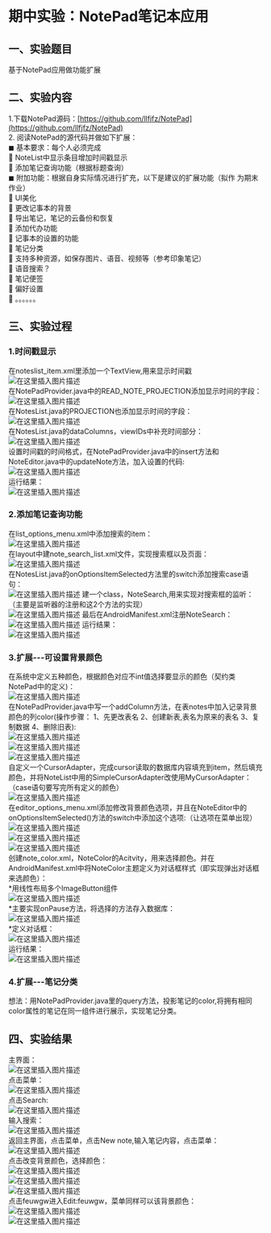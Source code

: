 ﻿# 期中实验：NotePad笔记本应用
## 一、实验题目
基于NotePad应用做功能扩展
## 二、实验内容
1.下载NotePad源码：[https://github.com/llfjfz/NotePad](https://github.com/llfjfz/NotePad)  
2. 阅读NotePad的源代码并做如下扩展：  
◼ 基本要求：每个人必须完成    
 NoteList中显示条目增加时间戳显示  
 添加笔记查询功能（根据标题查询）  
◼ 附加功能：根据自身实际情况进行扩充，以下是建议的扩展功能（拟作
为期末作业）  
 UI美化  
 更改记事本的背景  
 导出笔记，笔记的云备份和恢复  
 添加代办功能  
 记事本的设置的功能  
 笔记分类  
 支持多种资源，如保存图片、语音、视频等（参考印象笔记）  
 语音搜索？  
 笔记便签  
 偏好设置  
 。。。。。。  
## 三、实验过程
### 1.时间戳显示
在noteslist_item.xml里添加一个TextView,用来显示时间戳  
![在这里插入图片描述](https://img-blog.csdnimg.cn/20201220213357333.PNG?x-oss-process=image/watermark,type_ZmFuZ3poZW5naGVpdGk,shadow_10,text_aHR0cHM6Ly9ibG9nLmNzZG4ubmV0L0FOQklOQUlOQQ==,size_16,color_FFFFFF,t_70)  
在NotePadProvider.java中的READ_NOTE_PROJECTION添加显示时间的字段：   
![在这里插入图片描述](https://img-blog.csdnimg.cn/20201220214326556.PNG)  
在NotesList.java的PROJECTION也添加显示时间的字段：   
![在这里插入图片描述](https://img-blog.csdnimg.cn/20201220214342730.PNG)  
在NotesList.java的dataColumns，viewIDs中补充时间部分：   
![在这里插入图片描述](https://img-blog.csdnimg.cn/20201220214356555.PNG)  
设置时间戳的时间格式，在NotePadProvider.java中的insert方法和NoteEditor.java中的updateNote方法，加入设置的代码:   
![在这里插入图片描述](https://img-blog.csdnimg.cn/20201220215731452.png)  
运行结果：   
![在这里插入图片描述](https://img-blog.csdnimg.cn/20201220220326358.png?x-oss-process=image/watermark,type_ZmFuZ3poZW5naGVpdGk,shadow_10,text_aHR0cHM6Ly9ibG9nLmNzZG4ubmV0L0FOQklOQUlOQQ==,size_16,color_FFFFFF,t_70)  
### 2.添加笔记查询功能
在list_options_menu.xml中添加搜索的item：   
![在这里插入图片描述](https://img-blog.csdnimg.cn/2020122022075945.png)  
在layout中建note_search_list.xml文件，实现搜索框以及页面：   
![在这里插入图片描述](https://img-blog.csdnimg.cn/20201220221305593.png?x-oss-process=image/watermark,type_ZmFuZ3poZW5naGVpdGk,shadow_10,text_aHR0cHM6Ly9ibG9nLmNzZG4ubmV0L0FOQklOQUlOQQ==,size_16,color_FFFFFF,t_70)  
在NotesList.java的onOptionsItemSelected方法里的switch添加搜索case语句：   
![在这里插入图片描述](https://img-blog.csdnimg.cn/20201220222006652.png)
建一个class，NoteSearch,用来实现对搜索框的监听：（主要是监听器的注册和这2个方法的实现）  
![在这里插入图片描述](https://img-blog.csdnimg.cn/20201220222902342.png?x-oss-process=image/watermark,type_ZmFuZ3poZW5naGVpdGk,shadow_10,text_aHR0cHM6Ly9ibG9nLmNzZG4ubmV0L0FOQklOQUlOQQ==,size_16,color_FFFFFF,t_70)
最后在AndroidManifest.xml注册NoteSearch：  
![在这里插入图片描述](https://img-blog.csdnimg.cn/20201220223928198.png)
运行结果：   
![在这里插入图片描述](https://img-blog.csdnimg.cn/20201220224147223.png?x-oss-process=image/watermark,type_ZmFuZ3poZW5naGVpdGk,shadow_10,text_aHR0cHM6Ly9ibG9nLmNzZG4ubmV0L0FOQklOQUlOQQ==,size_16,color_FFFFFF,t_70)
### 3.扩展---可设置背景颜色
在系统中定义五种颜色，根据颜色对应不int值选择要显示的颜色（契约类NotePad中的定义)：   
![在这里插入图片描述](https://img-blog.csdnimg.cn/20201220224951297.png)  
在NotePadProvider.java中写一个addColumn方法，在表notes中加入记录背景颜色的列color(操作步骤： 1、先更改表名 2、创建新表,表名为原来的表名 3、复制数据 4、删除旧表):   
![在这里插入图片描述](https://img-blog.csdnimg.cn/20201220225957937.png?x-oss-process=image/watermark,type_ZmFuZ3poZW5naGVpdGk,shadow_10,text_aHR0cHM6Ly9ibG9nLmNzZG4ubmV0L0FOQklOQUlOQQ==,size_16,color_FFFFFF,t_70)  
![在这里插入图片描述](https://img-blog.csdnimg.cn/20201220230206934.png?x-oss-process=image/watermark,type_ZmFuZ3poZW5naGVpdGk,shadow_10,text_aHR0cHM6Ly9ibG9nLmNzZG4ubmV0L0FOQklOQUlOQQ==,size_16,color_FFFFFF,t_70)  
![在这里插入图片描述](https://img-blog.csdnimg.cn/20201220230238558.png?x-oss-process=image/watermark,type_ZmFuZ3poZW5naGVpdGk,shadow_10,text_aHR0cHM6Ly9ibG9nLmNzZG4ubmV0L0FOQklOQUlOQQ==,size_16,color_FFFFFF,t_70)  
自定义一个CursorAdapter，完成cursor读取的数据库内容填充到item，然后填充颜色，并将NoteList中用的SimpleCursorAdapter改使用MyCursorAdapter：（case语句要写完所有定义的颜色）  
![在这里插入图片描述](https://img-blog.csdnimg.cn/2020122023071964.png?x-oss-process=image/watermark,type_ZmFuZ3poZW5naGVpdGk,shadow_10,text_aHR0cHM6Ly9ibG9nLmNzZG4ubmV0L0FOQklOQUlOQQ==,size_16,color_FFFFFF,t_70)  
在editor_options_menu.xml添加修改背景颜色选项，并且在NoteEditor中的onOptionsItemSelected()方法的switch中添加这个选项:（让选项在菜单出现）  
![在这里插入图片描述](https://img-blog.csdnimg.cn/20201220231243102.png)  
![在这里插入图片描述](https://img-blog.csdnimg.cn/20201220231338822.png)  
![在这里插入图片描述](https://img-blog.csdnimg.cn/20201220231429435.png)  
创建note_color.xml，NoteColor的Acitvity，用来选择颜色。并在AndroidManifest.xml中将NoteColor主题定义为对话框样式（即实现弹出对话框来选颜色）：   
*用线性布局多个ImageButton组件  
![在这里插入图片描述](https://img-blog.csdnimg.cn/20201220231808552.png?x-oss-process=image/watermark,type_ZmFuZ3poZW5naGVpdGk,shadow_10,text_aHR0cHM6Ly9ibG9nLmNzZG4ubmV0L0FOQklOQUlOQQ==,size_16,color_FFFFFF,t_70)  
*主要实现onPause方法，将选择的方法存入数据库：   
![在这里插入图片描述](https://img-blog.csdnimg.cn/20201220232349749.png?x-oss-process=image/watermark,type_ZmFuZ3poZW5naGVpdGk,shadow_10,text_aHR0cHM6Ly9ibG9nLmNzZG4ubmV0L0FOQklOQUlOQQ==,size_16,color_FFFFFF,t_70)  
*定义对话框：   
![在这里插入图片描述](https://img-blog.csdnimg.cn/20201220232746456.png)  
运行结果：   
![在这里插入图片描述](https://img-blog.csdnimg.cn/20201220233628831.png?x-oss-process=image/watermark,type_ZmFuZ3poZW5naGVpdGk,shadow_10,text_aHR0cHM6Ly9ibG9nLmNzZG4ubmV0L0FOQklOQUlOQQ==,size_16,color_FFFFFF,t_70)  
### 4.扩展---笔记分类
想法：用NotePadProvider.java里的query方法，投影笔记的color,将拥有相同color属性的笔记在同一组件进行展示，实现笔记分类。
## 四、实验结果
主界面：   
![在这里插入图片描述](https://img-blog.csdnimg.cn/20201220235153535.png?x-oss-process=image/watermark,type_ZmFuZ3poZW5naGVpdGk,shadow_10,text_aHR0cHM6Ly9ibG9nLmNzZG4ubmV0L0FOQklOQUlOQQ==,size_16,color_FFFFFF,t_70)  
点击菜单：   
![在这里插入图片描述](https://img-blog.csdnimg.cn/20201220235343619.png?x-oss-process=image/watermark,type_ZmFuZ3poZW5naGVpdGk,shadow_10,text_aHR0cHM6Ly9ibG9nLmNzZG4ubmV0L0FOQklOQUlOQQ==,size_16,color_FFFFFF,t_70)  
点击Search:   
![在这里插入图片描述](https://img-blog.csdnimg.cn/2020122023550630.png?x-oss-process=image/watermark,type_ZmFuZ3poZW5naGVpdGk,shadow_10,text_aHR0cHM6Ly9ibG9nLmNzZG4ubmV0L0FOQklOQUlOQQ==,size_16,color_FFFFFF,t_70)  
输入搜索：   
![在这里插入图片描述](https://img-blog.csdnimg.cn/20201220235628596.png?x-oss-process=image/watermark,type_ZmFuZ3poZW5naGVpdGk,shadow_10,text_aHR0cHM6Ly9ibG9nLmNzZG4ubmV0L0FOQklOQUlOQQ==,size_16,color_FFFFFF,t_70)  
返回主界面，点击菜单，点击New note,输入笔记内容，点击菜单：  
![在这里插入图片描述](https://img-blog.csdnimg.cn/2020122023595868.png?x-oss-process=image/watermark,type_ZmFuZ3poZW5naGVpdGk,shadow_10,text_aHR0cHM6Ly9ibG9nLmNzZG4ubmV0L0FOQklOQUlOQQ==,size_16,color_FFFFFF,t_70)  
点击改变背景颜色，选择颜色：  
![在这里插入图片描述](https://img-blog.csdnimg.cn/20201221000117687.png?x-oss-process=image/watermark,type_ZmFuZ3poZW5naGVpdGk,shadow_10,text_aHR0cHM6Ly9ibG9nLmNzZG4ubmV0L0FOQklOQUlOQQ==,size_16,color_FFFFFF,t_70)  
![在这里插入图片描述](https://img-blog.csdnimg.cn/20201221000219829.png?x-oss-process=image/watermark,type_ZmFuZ3poZW5naGVpdGk,shadow_10,text_aHR0cHM6Ly9ibG9nLmNzZG4ubmV0L0FOQklOQUlOQQ==,size_16,color_FFFFFF,t_70)  
![在这里插入图片描述](https://img-blog.csdnimg.cn/2020122100033624.png?x-oss-process=image/watermark,type_ZmFuZ3poZW5naGVpdGk,shadow_10,text_aHR0cHM6Ly9ibG9nLmNzZG4ubmV0L0FOQklOQUlOQQ==,size_16,color_FFFFFF,t_70)  
点击feuwgw进入Edit:feuwgw，菜单同样可以该背景颜色：   
![在这里插入图片描述](https://img-blog.csdnimg.cn/20201221000720935.png?x-oss-process=image/watermark,type_ZmFuZ3poZW5naGVpdGk,shadow_10,text_aHR0cHM6Ly9ibG9nLmNzZG4ubmV0L0FOQklOQUlOQQ==,size_16,color_FFFFFF,t_70)  
![在这里插入图片描述](https://img-blog.csdnimg.cn/2020122100083896.png?x-oss-process=image/watermark,type_ZmFuZ3poZW5naGVpdGk,shadow_10,text_aHR0cHM6Ly9ibG9nLmNzZG4ubmV0L0FOQklOQUlOQQ==,size_16,color_FFFFFF,t_70)  


